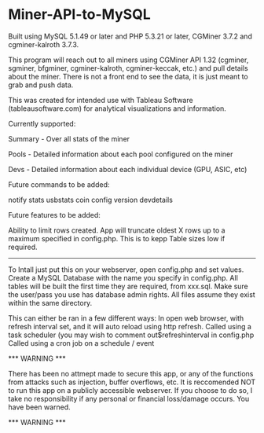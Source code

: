 Miner-API-to-MySQL
==================

Built using MySQL 5.1.49 or later and PHP 5.3.21 or later, CGMiner 3.7.2 and cgminer-kalroth 3.7.3.

This program will reach out to all miners using CGMiner API 1.32 (cgminer, sgminer, bfgminer, cgminer-kalroth, cgminer-keccak, etc.) and pull details about the miner. There is not a front end to see the data, it is just meant to grab and push data. 

This was created for intended use with Tableau Software (tableausoftware.com) for analytical visualizations and information.

Currently supported:

Summary - Over all stats of the miner

Pools - Detailed information about each pool configured on the miner

Devs - Detailed information about each individual device (GPU, ASIC, etc)


Future commands to be added:

notify
stats
usbstats
coin
config
version
devdetails

Future features to be added:

Ability to limit rows created. App will truncate oldest X rows up to a maximum specified in config.php. This is to kepp Table sizes low if required.
___________________________________

To Intall just put this on your webserver, open config.php and set values. Create a MySQL Database with the name you specify in config.php. All tables will be built the first time they are required, from xxx.sql. Make sure the user/pass you use has database admin rights. All files assume they exist within the same directory.

This can either be ran in a few different ways: 
In open web browser, with refresh interval set, and it will auto reload using http refresh.
Called using a task scheduler (you may wish to comment out$refreshinterval in config.php
Called using a cron job on a schedule / event


*** WARNING ***

There has been no attmept made to secure this app, or any of the functions from attacks such as injection, buffer overflows, etc. It is reccomended NOT to run this app on a publicly accessible webserver. If you choose to do so, I take no responsibility if any personal or financial loss/damage occurs. You have been warned.

*** WARNING ***
